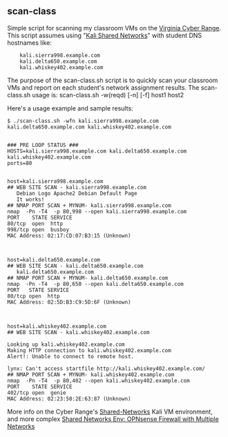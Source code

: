 ## scan-class

Simple script for scanning my classroom VMs on the [Virginia Cyber Range](https://www.virginiacyberrange.org/).  This script assumes using "[Kali Shared Networks](https://www.virginiacyberrange.org/courseware/shared_networks_env_kali_desktop_2024_7)" with student DNS hostnames like:

```
	kali.sierra998.example.com
	kali.delta650.example.com
	kali.whiskey402.example.com
```

The purpose of the scan-class.sh script is to quickly scan your classroom VMs and report on each student's network assignment results. The scan-class.sh usage is:
scan-class.sh -w(reqd) [-n] [-f] host1 host2

Here's a usage example and sample results:
```
$ ./scan-class.sh -wfn kali.sierra998.example.com kali.delta650.example.com kali.whiskey402.example.com


### PRE LOOP STATUS ###
HOSTS=kali.sierra998.example.com kali.delta650.example.com kali.whiskey402.example.com
ports=80


host=kali.sierra998.example.com
## WEB SITE SCAN - kali.sierra998.example.com
   Debian Logo Apache2 Debian Default Page
   It works!
## NMAP PORT SCAN + MYNUM- kali.sierra998.example.com
nmap  -Pn -T4  -p 80,998 --open kali.sierra998.example.com
PORT    STATE SERVICE
80/tcp  open  http
998/tcp open  busboy
MAC Address: 02:17:CD:07:B3:15 (Unknown)



host=kali.delta650.example.com
## WEB SITE SCAN - kali.delta650.example.com
   kali.delta650.example.com
## NMAP PORT SCAN + MYNUM- kali.delta650.example.com
nmap  -Pn -T4  -p 80,650 --open kali.delta650.example.com
PORT   STATE SERVICE
80/tcp open  http
MAC Address: 02:5D:B3:C9:5D:6F (Unknown)



host=kali.whiskey402.example.com
## WEB SITE SCAN - kali.whiskey402.example.com

Looking up kali.whiskey402.example.com
Making HTTP connection to kali.whiskey402.example.com
Alert!: Unable to connect to remote host.

lynx: Can't access startfile http://kali.whiskey402.example.com/
## NMAP PORT SCAN + MYNUM- kali.whiskey402.example.com
nmap  -Pn -T4  -p 80,402 --open kali.whiskey402.example.com
PORT    STATE SERVICE
402/tcp open  genie
MAC Address: 02:23:50:2E:63:87 (Unknown)
```

More info on the Cyber Range's [Shared-Networks](https://www.virginiacyberrange.org/courseware?q=Shared%20Networks%20Env:%20Kali%20Desktop) Kali VM environment, and more complex [Shared Networks Env: OPNsense Firewall with Multiple Networks](https://www.virginiacyberrange.org/courseware/shared_networks_env_opnsense_firewall_with_multiple_networks_2024_10)

